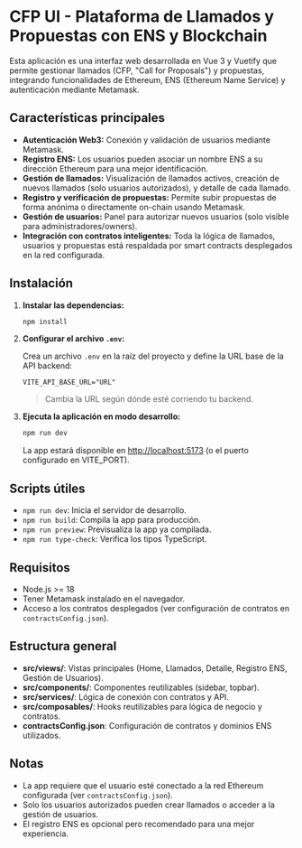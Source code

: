 # CFP UI - Plataforma de Llamados y Propuestas con ENS y Blockchain

Esta aplicación es una interfaz web desarrollada en Vue 3 y Vuetify que permite gestionar llamados (CFP, "Call for Proposals") y propuestas, integrando funcionalidades de Ethereum, ENS (Ethereum Name Service) y autenticación mediante Metamask.

## Características principales

- **Autenticación Web3:** Conexión y validación de usuarios mediante Metamask.
- **Registro ENS:** Los usuarios pueden asociar un nombre ENS a su dirección Ethereum para una mejor identificación.
- **Gestión de llamados:** Visualización de llamados activos, creación de nuevos llamados (solo usuarios autorizados), y detalle de cada llamado.
- **Registro y verificación de propuestas:** Permite subir propuestas de forma anónima o directamente on-chain usando Metamask.
- **Gestión de usuarios:** Panel para autorizar nuevos usuarios (solo visible para administradores/owners).
- **Integración con contratos inteligentes:** Toda la lógica de llamados, usuarios y propuestas está respaldada por smart contracts desplegados en la red configurada.

## Instalación

1. **Instalar las dependencias:**
   ```bash
   npm install
   ```

2. **Configurar el archivo `.env`:**

   Crea un archivo `.env` en la raíz del proyecto y define la URL base de la API backend:

   ```
   VITE_API_BASE_URL="URL"
   ```

   > Cambia la URL según dónde esté corriendo tu backend.

3. **Ejecuta la aplicación en modo desarrollo:**
   ```bash
   npm run dev
   ```

   La app estará disponible en [http://localhost:5173](http://localhost:5173) (o el puerto configurado en VITE_PORT).

## Scripts útiles

- `npm run dev`: Inicia el servidor de desarrollo.
- `npm run build`: Compila la app para producción.
- `npm run preview`: Previsualiza la app ya compilada.
- `npm run type-check`: Verifica los tipos TypeScript.

## Requisitos

- Node.js >= 18
- Tener Metamask instalado en el navegador.
- Acceso a los contratos desplegados (ver configuración de contratos en `contractsConfig.json`).

## Estructura general

- **src/views/**: Vistas principales (Home, Llamados, Detalle, Registro ENS, Gestión de Usuarios).
- **src/components/**: Componentes reutilizables (sidebar, topbar).
- **src/services/**: Lógica de conexión con contratos y API.
- **src/composables/**: Hooks reutilizables para lógica de negocio y contratos.
- **contractsConfig.json**: Configuración de contratos y dominios ENS utilizados.

## Notas

- La app requiere que el usuario esté conectado a la red Ethereum configurada (ver `contractsConfig.json`).
- Solo los usuarios autorizados pueden crear llamados o acceder a la gestión de usuarios.
- El registro ENS es opcional pero recomendado para una mejor experiencia.
